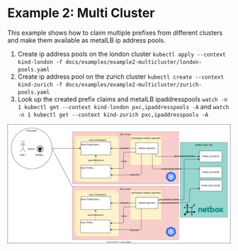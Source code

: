 # Example 2: Multi Cluster

This example shows how to claim multiple prefixes from different clusters and make them available as metalLB ip address pools.

1. Create ip address pools on the london cluster `kubectl apply --context kind-london -f docs/examples/example2-multicluster/london-pools.yaml`
2. Create ip address pool on the zurich cluster `kubectl create --context kind-zurich -f docs/examples/example2-multicluster/zurich-pools.yaml`
3. Look up the created prefix claims and metalLB ipaddresspools `watch -n 1 kubectl get --context kind-london pxc,ipaddresspools -A` and `watch -n 1 kubectl get --context kind-zurich pxc,ipaddresspools -A`

![Example 2](multicluster.drawio.svg)
